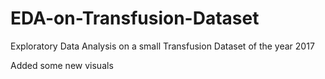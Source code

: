 # EDA-on-Transfusion-Dataset
Exploratory Data Analysis on a small Transfusion Dataset of the year 2017

Added some new visuals
